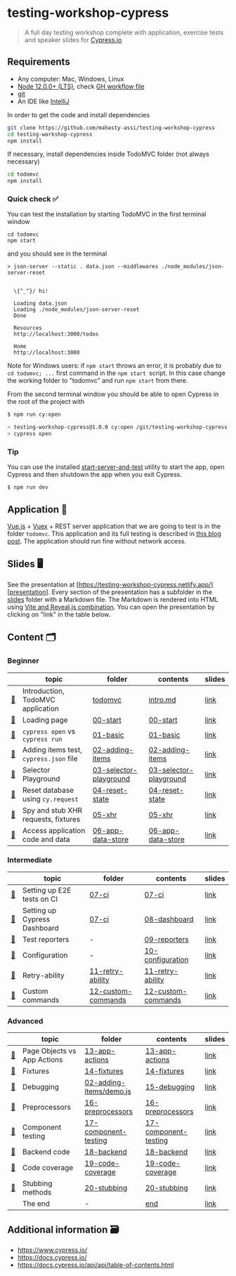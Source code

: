 # testing-workshop-cypress
> A full day testing workshop complete with application, exercise tests and speaker slides for [Cypress.io](https://www.cypress.io/)

## Requirements

- Any computer: Mac, Windows, Linux
- [Node 12.0.0+ (LTS)](https://nodejs.org/), check [GH workflow file](.github/workflows/min-node-version.yml)
- [git](https://git-scm.com)
- An IDE like [IntelliJ](https://www.jetbrains.com/idea/download/#section=windows)

In order to get the code and install dependencies

```bash
git clone https://github.com/mahasty-assi/testing-workshop-cypress
cd testing-workshop-cypress
npm install
```

If necessary, install dependencies inside TodoMVC folder (not always necessary)

```bash
cd todomvc
npm install
```

### Quick check ✅

You can test the installation by starting TodoMVC in the first terminal window

```shell
cd todomvc
npm start
```

and you should see in the terminal

```text
> json-server --static . data.json --middlewares ./node_modules/json-server-reset


  \{^_^}/ hi!

  Loading data.json
  Loading ./node_modules/json-server-reset
  Done

  Resources
  http://localhost:3000/todos

  Home
  http://localhost:3000
```

Note for Windows users: if `npm start` throws an error, it is probably due to `cd todomvc; ...` first command in the `npm start `script. In this case change the working folder to "todomvc" and run `npm start` from there.

From the second terminal window you should be able to open Cypress in the root of the project with

```bash
$ npm run cy:open

> testing-workshop-cypress@1.0.0 cy:open /git/testing-workshop-cypress
> cypress open
```

### Tip

You can use the installed [start-server-and-test](https://github.com/bahmutov/start-server-and-test) utility to start the app, open Cypress and then shutdown the app when you exit Cypress.

```bash
$ npm run dev
```

## Application 💾

[Vue.js](https://vuejs.org/) + [Vuex](https://vuex.vuejs.org/) + REST server application that we are going to test is in the folder `todomvc`. This application and its full testing is described in [this blog post](https://www.cypress.io/blog/2017/11/28/testing-vue-web-application-with-vuex-data-store-and-rest-backend/). The application should run fine without network access.

## Slides 🖥

See the presentation at [https://testing-workshop-cypress.netlify.app/][presentation]. Every section of the presentation has a subfolder in the [slides](./slides) folder with a Markdown file. The Markdown is rendered into HTML using [Vite and Reveal.js combination](https://glebbahmutov.com/blog/reveal-vite/). You can open the presentation by clicking on "link" in the table below.

[presentation]: https://testing-workshop-cypress.netlify.app/

## Content 🗂

### Beginner

| | topic                                  | folder                                                                                   | contents                                                       | slides |
| --- | -------------------------------------- | ---------------------------------------------------------------------------------------- | ------------------------------------------------------------- | ------ |
| [🔗](#intro) | Introduction, TodoMVC application      | [todomvc](todomvc)                                                                       | [intro.md](slides/intro/PITCHME.md)                                   | [link](https://testing-workshop-cypress.netlify.app?p=intro)
| [🔗](#start) | Loading page                           | [00-start](00-start)                                                                     | [00-start](slides/00-start/PITCHME.md)                             | [link](https://testing-workshop-cypress.netlify.app?p=00-start)
| [🔗](#basic) | `cypress open` vs `cypress run`        | [01-basic](cypress/integration/01-basic)                             | [01-basic](slides/01-basic/PITCHME.md)                             | [link](https://testing-workshop-cypress.netlify.app?p=01-basic)
| [🔗](#adding-items) | Adding items test, `cypress.json` file | [02-adding-items](cypress/integration/02-adding-items)               | [02-adding-items](slides/02-adding-items/PITCHME.md)               | [link](https://testing-workshop-cypress.netlify.app?p=02-adding-items)
| [🔗](#selector-playground) | Selector Playground                    | [03-selector-playground](cypress/integration/03-selector-playground) | [03-selector-playground](slides/03-selector-playground/PITCHME.md) | [link](https://testing-workshop-cypress.netlify.app?p=03-selector-playground)
| [🔗](#reset-state) | Reset database using `cy.request`      | [04-reset-state](cypress/integration/04-reset-state)                 | [04-reset-state](slides/04-reset-state/PITCHME.md)                 | [link](https://testing-workshop-cypress.netlify.app?p=04-reset-state)
| [🔗](#xhr) | Spy and stub XHR requests, fixtures    | [05-xhr](cypress/integration/05-xhr)                                 | [05-xhr](slides/05-xhr/PITCHME.md)                                 | [link](https://testing-workshop-cypress.netlify.app?p=05-xhr)
| [🔗](#app-data-store) | Access application code and data       | [06-app-data-store](cypress/integration/06-app-data-store)           | [06-app-data-store](slides/06-app-data-store/PITCHME.md)           | [link](https://testing-workshop-cypress.netlify.app?p=06-app-data-store)

### Intermediate
| | topic                                  | folder                                                                                   | contents                                                       | slides |
| --- | -------------------------------------- | ---------------------------------------------------------------------------------------- | ------------------------------------------------------------- | ------ |
| [🔗](#ci) | Setting up E2E tests on CI             | [07-ci](cypress/integration/07-ci)                                   | [07-ci](slides/07-ci/PITCHME.md)                                   | [link](https://testing-workshop-cypress.netlify.app?p=07-ci)
| [🔗](#dashboard) | Setting up Cypress Dashboard           | [07-ci](cypress/integration/07-ci)                                   | [08-dashboard](slides/08-dashboard/PITCHME.md)                     | [link](https://testing-workshop-cypress.netlify.app?p=08-dashboard)
| [🔗](#reporters) | Test reporters             | - | [09-reporters](slides/09-reporters/PITCHME.md)                     | [link](https://testing-workshop-cypress.netlify.app?p=09-reporters)
| [🔗](#configuration) | Configuration | - | [10-configuration](slides/10-configuration/PITCHME.md) | [link](https://testing-workshop-cypress.netlify.app?p=10-configuration)
| [🔗](#retry-ability) | Retry-ability | [11-retry-ability](cypress/integration/11-retry-ability) | [11-retry-ability](slides/11-retry-ability/PITCHME.md) | [link](https://testing-workshop-cypress.netlify.app?p=11-retry-ability)
| [🔗](#custom-commands) | Custom commands | [12-custom-commands](cypress/integration/12-custom-commands) | [12-custom-commands](slides/12-custom-commands/PITCHME.md)| [link](https://testing-workshop-cypress.netlify.app?p=12-custom-commands)

### Advanced
| | topic                                  | folder                                                                                   | contents                                                       | slides |
| --- | -------------------------------------- | ---------------------------------------------------------------------------------------- | ------------------------------------------------------------- | ------ |
| [🔗](#app-actions) | Page Objects vs App Actions | [13-app-actions](cypress/integration/13-app-actions) | [13-app-actions](slides/13-app-actions/PITCHME.md) | [link](https://testing-workshop-cypress.netlify.app?p=13-app-actions)
| [🔗](#fixtures) | Fixtures | [14-fixtures](cypress/integration/14-fixtures) | [14-fixtures](slides/14-fixtures/PITCHME.md) | [link](https://testing-workshop-cypress.netlify.app?p=14-fixtures)
| [🔗](#debugging) | Debugging | [02-adding-items/demo.js](cypress/integration/02-adding-items/demo.js) | [15-debugging](slides/15-debugging/PITCHME.md) | [link](https://testing-workshop-cypress.netlify.app?p=15-debugging)
| [🔗](#preprocessors) | Preprocessors | [16-preprocessors](cypress/integration/16-preprocessors) | [16-preprocessors](slides/16-preprocessors/PITCHME.md) | [link](https://testing-workshop-cypress.netlify.app?p=16-preprocessors)
| [🔗](#component-testing) | Component testing | [17-component-testing](cypress/integration/17-component-testing) | [17-component-testing](slides/17-component-testing/PITCHME.md) | [link](https://testing-workshop-cypress.netlify.app?p=17-component-testing)
| [🔗](#backend) | Backend code | [18-backend](cypress/integration/18-backend) | [18-backend](slides/18-backend/PITCHME.md) | [link](https://testing-workshop-cypress.netlify.app?p=18-backend)
| [🔗](#code-coverage) | Code coverage | [19-code-coverage](cypress/integration/19-code-coverage) | [19-code-coverage](slides/19-code-coverage/PITCHME.md) | [link](https://testing-workshop-cypress.netlify.app?p=19-code-coverage)
| [🔗](#stubbing-methods) | Stubbing methods | [20-stubbing](./cypress/integration/20-stubbing) | [20-stubbing](./slides/20-stubbing/PITCHME.md) | [link](https://testing-workshop-cypress.netlify.app?p=20-stubbing)
| | The end                                | -                                                                                        | [end](slides/end/PITCHME.md)                                       | [link](https://testing-workshop-cypress.netlify.app?p=end)

## Additional information 🗃

- https://www.cypress.io/
- https://docs.cypress.io/
- https://docs.cypress.io/api/api/table-of-contents.html

[ci-badge]: https://circleci.com/gh/cypress-io/testing-workshop-cypress.svg?style=svg
[ci-url]: https://circleci.com/gh/cypress-io/testing-workshop-cypress
[renovate-badge]: https://img.shields.io/badge/renovate-app-blue.svg
[renovate-app]: https://renovateapp.com/
